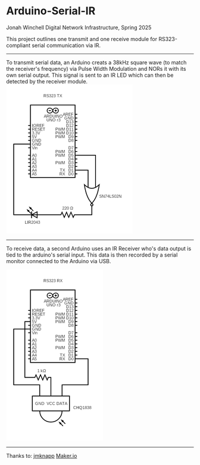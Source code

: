 # Arduino-Serial-IR
Jonah Winchell
Digital Network Infrastructure, Spring 2025

This project outlines one transmit and one receive module for RS323-compliant serial communication via IR.

---

To transmit serial data, an Arduino creats a 38kHz square wave (to match the receiver's frequency) via Pulse Width Modulation and NORs it with its own serial output. This signal is sent to an IR LED which can then be detected by the receiver module.
![transmitter](./images/tx_circuit.png)

--- 

To receive data, a second Arduino uses an IR Receiver who's data output is tied to the arduino's serial input. This data is then recorded by a serial monitor connected to the Arduino via USB.

![receiver](./images/rx_circuit.png)

---

Thanks to:
[jmknapp](https://forum.arduino.cc/t/serial-comm-using-ir/10620)
[Maker.io](https://www.digikey.com/en/maker/tutorials/2021/how-to-send-and-receive-data-over-ir-signals-with-an-arduino)
